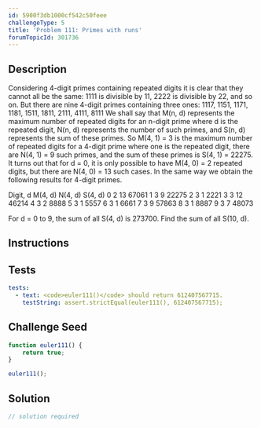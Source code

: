 ```yaml
---
id: 5900f3db1000cf542c50feee
challengeType: 5
title: 'Problem 111: Primes with runs'
forumTopicId: 301736
---
```


## Description
<section id='description'>
Considering 4-digit primes containing repeated digits it is clear that they cannot all be the same: 1111 is divisible by 11, 2222 is divisible by 22, and so on. But there are nine 4-digit primes containing three ones:
1117, 1151, 1171, 1181, 1511, 1811, 2111, 4111, 8111
We shall say that M(n, d) represents the maximum number of repeated digits for an n-digit prime where d is the repeated digit, N(n, d) represents the number of such primes, and S(n, d) represents the sum of these primes.
So M(4, 1) = 3 is the maximum number of repeated digits for a 4-digit prime where one is the repeated digit, there are N(4, 1) = 9 such primes, and the sum of these primes is S(4, 1) = 22275. It turns out that for d = 0, it is only possible to have M(4, 0) = 2 repeated digits, but there are N(4, 0) = 13 such cases.
In the same way we obtain the following results for 4-digit primes.

Digit, d
M(4, d)
N(4, d)
S(4, d)
0
2
13
67061
1
3
9
22275
2
3
1
2221
3
3
12
46214
4
3
2
8888
5
3
1
5557
6
3
1
6661
7
3
9
57863
8
3
1
8887
9
3
7
48073

For d = 0 to 9, the sum of all S(4, d) is 273700.
Find the sum of all S(10, d).
</section>

## Instructions
<section id='instructions'>

</section>

## Tests
<section id='tests'>

```yml
tests:
  - text: <code>euler111()</code> should return 612407567715.
    testString: assert.strictEqual(euler111(), 612407567715);

```

</section>

## Challenge Seed
<section id='challengeSeed'>

<div id='js-seed'>

```js
function euler111() {
    return true;
}

euler111();
```

</div>



</section>

## Solution
<section id='solution'>

```js
// solution required
```

</section>
